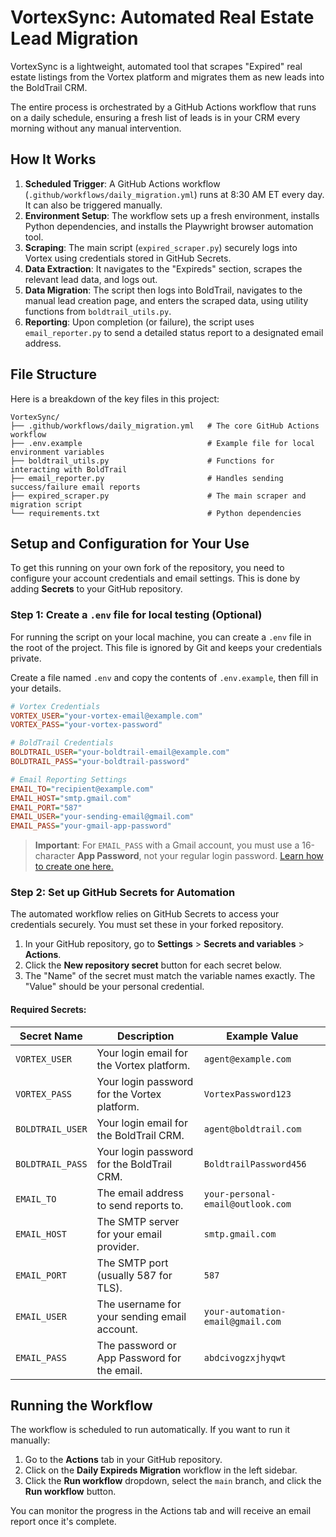 # VortexSync: Automated Real Estate Lead Migration

VortexSync is a lightweight, automated tool that scrapes "Expired" real estate listings from the Vortex platform and migrates them as new leads into the BoldTrail CRM.

The entire process is orchestrated by a GitHub Actions workflow that runs on a daily schedule, ensuring a fresh list of leads is in your CRM every morning without any manual intervention.

## How It Works

1.  **Scheduled Trigger**: A GitHub Actions workflow (`.github/workflows/daily_migration.yml`) runs at 8:30 AM ET every day. It can also be triggered manually.
2.  **Environment Setup**: The workflow sets up a fresh environment, installs Python dependencies, and installs the Playwright browser automation tool.
3.  **Scraping**: The main script (`expired_scraper.py`) securely logs into Vortex using credentials stored in GitHub Secrets.
4.  **Data Extraction**: It navigates to the "Expireds" section, scrapes the relevant lead data, and logs out.
5.  **Data Migration**: The script then logs into BoldTrail, navigates to the manual lead creation page, and enters the scraped data, using utility functions from `boldtrail_utils.py`.
6.  **Reporting**: Upon completion (or failure), the script uses `email_reporter.py` to send a detailed status report to a designated email address.

## File Structure

Here is a breakdown of the key files in this project:

```
VortexSync/
├── .github/workflows/daily_migration.yml   # The core GitHub Actions workflow
├── .env.example                            # Example file for local environment variables
├── boldtrail_utils.py                      # Functions for interacting with BoldTrail
├── email_reporter.py                       # Handles sending success/failure email reports
├── expired_scraper.py                      # The main scraper and migration script
└── requirements.txt                        # Python dependencies
```

## Setup and Configuration for Your Use

To get this running on your own fork of the repository, you need to configure your account credentials and email settings. This is done by adding **Secrets** to your GitHub repository.

### Step 1: Create a `.env` file for local testing (Optional)

For running the script on your local machine, you can create a `.env` file in the root of the project. This file is ignored by Git and keeps your credentials private.

Create a file named `.env` and copy the contents of `.env.example`, then fill in your details.

```ini
# Vortex Credentials
VORTEX_USER="your-vortex-email@example.com"
VORTEX_PASS="your-vortex-password"

# BoldTrail Credentials
BOLDTRAIL_USER="your-boldtrail-email@example.com"
BOLDTRAIL_PASS="your-boldtrail-password"

# Email Reporting Settings
EMAIL_TO="recipient@example.com"
EMAIL_HOST="smtp.gmail.com"
EMAIL_PORT="587"
EMAIL_USER="your-sending-email@gmail.com"
EMAIL_PASS="your-gmail-app-password"
```
> **Important**: For `EMAIL_PASS` with a Gmail account, you must use a 16-character **App Password**, not your regular login password. [Learn how to create one here.](https://support.google.com/accounts/answer/185833)

### Step 2: Set up GitHub Secrets for Automation

The automated workflow relies on GitHub Secrets to access your credentials securely. You must set these in your forked repository.

1.  In your GitHub repository, go to **Settings** > **Secrets and variables** > **Actions**.
2.  Click the **New repository secret** button for each secret below.
3.  The "Name" of the secret must match the variable names exactly. The "Value" should be your personal credential.

#### Required Secrets:

| Secret Name        | Description                                     | Example Value                    |
| ------------------ | ----------------------------------------------- | -------------------------------- |
| `VORTEX_USER`      | Your login email for the Vortex platform.       | `agent@example.com`              |
| `VORTEX_PASS`      | Your login password for the Vortex platform.    | `VortexPassword123`              |
| `BOLDTRAIL_USER`   | Your login email for the BoldTrail CRM.         | `agent@boldtrail.com`            |
| `BOLDTRAIL_PASS`   | Your login password for the BoldTrail CRM.      | `BoldtrailPassword456`           |
| `EMAIL_TO`         | The email address to send reports to.           | `your-personal-email@outlook.com` |
| `EMAIL_HOST`       | The SMTP server for your email provider.        | `smtp.gmail.com`                 |
| `EMAIL_PORT`       | The SMTP port (usually 587 for TLS).            | `587`                            |
| `EMAIL_USER`       | The username for your sending email account.    | `your-automation-email@gmail.com`|
| `EMAIL_PASS`       | The password or App Password for the email.     | `abdcivogzxjhyqwt`               |

## Running the Workflow

The workflow is scheduled to run automatically. If you want to run it manually:

1.  Go to the **Actions** tab in your GitHub repository.
2.  Click on the **Daily Expireds Migration** workflow in the left sidebar.
3.  Click the **Run workflow** dropdown, select the `main` branch, and click the **Run workflow** button.

You can monitor the progress in the Actions tab and will receive an email report once it's complete.